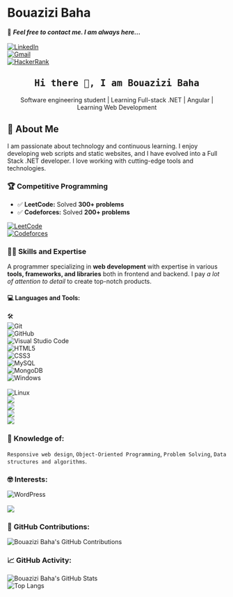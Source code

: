 # Bouazizi Baha

📝 ***Feel free to contact me. I am always here...***  
<br>
[![LinkedIn](https://img.shields.io/badge/LinkedIn-Bouazizi%20Baha-blue?logo=LinkedIn&logoColor=blue&labelColor=black)](https://www.linkedin.com/in/baha-bouazizi-95b39524b)  
[![Gmail](https://img.shields.io/badge/Gmail-Baha.Bouazizi@isimg.tn-blue?logo=Gmail&logoColor=blue&labelColor=black)](mailto:Baha.Bouazizi@isimg.tn)  
[![HackerRank](https://img.shields.io/badge/HackerRank-BouaziziBaha-brightgreen?logo=HackerRank&logoColor=green&labelColor=black)](https://www.hackerrank.com/profile/CPCISIMG_II)

<h2 align='center'><samp><strong>Hi there 👋, I am Bouazizi Baha</strong></samp></h2>
<p align='center'>Software engineering student | Learning Full-stack .NET | Angular | Learning Web Development</p>

## 📌 About Me
I am passionate about technology and continuous learning. I enjoy developing web scripts and static websites, and I have evolved into a Full Stack .NET developer. I love working with cutting-edge tools and technologies.

### 🏆 Competitive Programming
- ✅ **LeetCode:** Solved **300+ problems**  
- ✅ **Codeforces:** Solved **200+ problems**  

[![LeetCode](https://img.shields.io/badge/LeetCode-BouaziziBaha-orange?logo=leetcode&logoColor=orange&labelColor=black)](https://leetcode.com/BouaziziBaha/)  
[![Codeforces](https://img.shields.io/badge/Codeforces-BouaziziBaha-blue?logo=codeforces&logoColor=blue&labelColor=black)](https://codeforces.com/profile/BouaziziBaha)

### 🧑‍💻 **Skills and Expertise**
A programmer specializing in **web development** with expertise in various **tools, frameworks, and libraries** both in frontend and backend. I pay *a lot of attention to detail* to create top-notch products.

#### 💻 **Languages and Tools:**
🛠️  
![Git](https://img.shields.io/badge/-Git-000000?style=flat&logo=git&logoColor=F05032&labelColor=ffffff)  
![GitHub](https://img.shields.io/badge/-GitHub-000000?style=flat&logo=github&logoColor=000000&labelColor=ffffff)  
![Visual Studio Code](https://img.shields.io/badge/-VSCode-000000?style=flat&logo=visual-studio-code&labelColor=007ACC)  
![HTML5](https://img.shields.io/badge/-HTML5-000000?style=flat&logo=html5&logoColor=ffffff&labelColor=E34F26)  
![CSS3](https://img.shields.io/badge/-CSS3-000000?style=flat&logo=css3&logoColor=ffffff&labelColor=1572B6)  
![MySQL](https://img.shields.io/badge/-MySQL-000000?style=flat&logo=mysql&labelColor=ffffff)  
![MongoDB](https://img.shields.io/badge/-MongoDB-000000?style=flat&logo=mongodb&labelColor=ffffff)  
![Windows](https://img.shields.io/badge/-Windows-000000?style=flat&logo=windows&logoColor=ffffff&labelColor=0078D6)  
<br>
<img src="https://img.shields.io/badge/Linux-FCC624?style=for-the-badge&logo=linux&logoColor=black" alt="Linux" style="max-width:50%;">  
<img src="https://img.shields.io/badge/C%2B%2B-00599C?style=for-the-badge&logo=c%2B%2B&logoColor=white">  
<img src="https://img.shields.io/badge/C%23-239120?style=for-the-badge&logo=c-sharp&logoColor=white">  
<img src="https://img.shields.io/badge/Java-ED8B00?style=for-the-badge&logo=openjdk&logoColor=white">  
<img src="https://img.shields.io/badge/.NET-5C2D91?style=for-the-badge&logo=.net&logoColor=white">  

### 🧐 **Knowledge of:**
`Responsive web design`, `Object-Oriented Programming`, `Problem Solving`, `Data structures and algorithms`.

### 🤓 **Interests:**
![WordPress](https://img.shields.io/badge/-WordPress-000000?style=flat&logo=wordpress&labelColor=21759B)  
<br>
<img src="https://img.shields.io/badge/Amazon_AWS-FF9900?style=for-the-badge&logo=amazonaws&logoColor=white">

### 📅 **GitHub Contributions:**
![Bouazizi Baha's GitHub Contributions](https://github-readme-streak-stats.herokuapp.com/?user=Baha-Bouazizi&theme=dark&hide_border=true)

### 📈 **GitHub Activity:**
![Bouazizi Baha's GitHub Stats](https://github-readme-stats.vercel.app/api?username=Baha-Bouazizi&show_icons=true&hide_title=true&hide=prs&count_private=true&include_all_commits=true&theme=dark)  
![Top Langs](https://github-readme-stats.vercel.app/api/top-langs/?username=Baha-Bouazizi&layout=compact&theme=dark)

